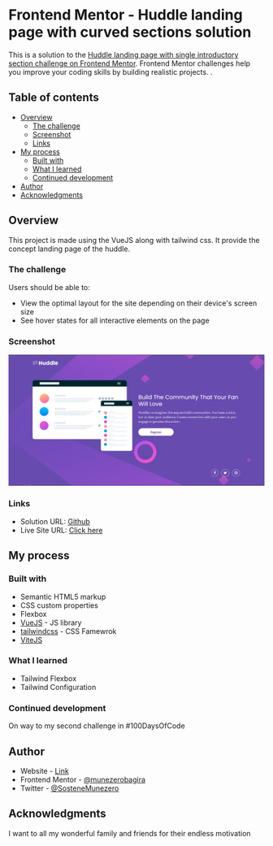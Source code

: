 # Frontend Mentor - Huddle landing page with curved sections solution

This is a solution to the [Huddle landing page with single introductory section challenge on Frontend Mentor](https://www.frontendmentor.io/challenges/huddle-landing-page-with-a-single-introductory-section-B_2Wvxgi0). Frontend Mentor challenges help you improve your coding skills by building realistic projects. .

## Table of contents

- [Overview](#overview)
  - [The challenge](#the-challenge)
  - [Screenshot](#screenshot)
  - [Links](#links)
- [My process](#my-process)
  - [Built with](#built-with)
  - [What I learned](#what-i-learned)
  - [Continued development](#continued-development)
- [Author](#author)
- [Acknowledgments](#acknowledgments)

## Overview

This project is made using the VueJS along with tailwind css. It provide the concept landing page of the huddle.

### The challenge

Users should be able to:

- View the optimal layout for the site depending on their device's screen size
- See hover states for all interactive elements on the page

### Screenshot

![](./screenshot.png)

### Links

- Solution URL: [Github](https://github.com/munezerobagira/huddle-sinngle)
- Live Site URL: [Click here](https://huddle-sinngle.vercel.app/)

## My process

### Built with

- Semantic HTML5 markup
- CSS custom properties
- Flexbox
- [VueJS](https://vue.org/) - JS library
- [tailwindcss](https://tailwindcss.com/) - CSS Famewrok
- [ViteJS](https://vitejs.dev/)

### What I learned

- Tailwind Flexbox
- Tailwind Configuration

### Continued development

On way to my second challenge in #100DaysOfCode

## Author

- Website - [Link](munezerobagira.github.io)
- Frontend Mentor - [@munezerobagira](https://www.frontendmentor.io/profile/munezerobagira)
- Twitter - [@SosteneMunezero](https://www.twitter.com/SosteneMunezero)

## Acknowledgments

I want to all my wonderful family and friends for their endless motivation
